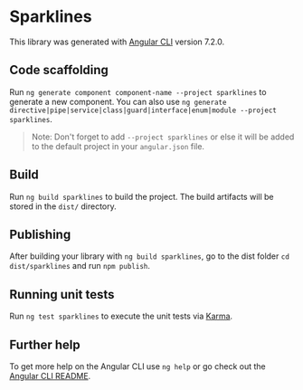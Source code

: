 # Sparklines

This library was generated with [Angular CLI](https://github.com/angular/angular-cli) version 7.2.0.

## Code scaffolding

Run `ng generate component component-name --project sparklines` to generate a new component. You can also use `ng generate directive|pipe|service|class|guard|interface|enum|module --project sparklines`.
> Note: Don't forget to add `--project sparklines` or else it will be added to the default project in your `angular.json` file. 

## Build

Run `ng build sparklines` to build the project. The build artifacts will be stored in the `dist/` directory.

## Publishing

After building your library with `ng build sparklines`, go to the dist folder `cd dist/sparklines` and run `npm publish`.

## Running unit tests

Run `ng test sparklines` to execute the unit tests via [Karma](https://karma-runner.github.io).

## Further help

To get more help on the Angular CLI use `ng help` or go check out the [Angular CLI README](https://github.com/angular/angular-cli/blob/master/README.md).

